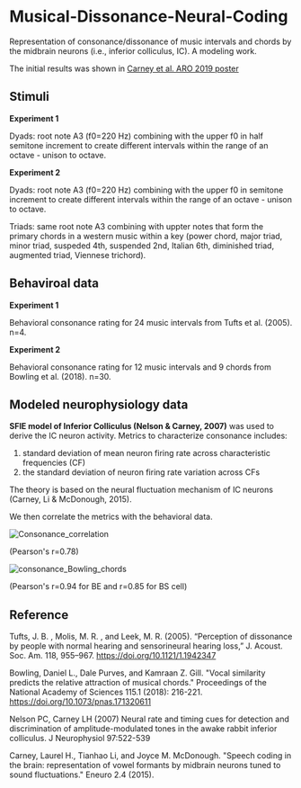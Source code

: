 # Musical-Dissonance-Neural-Coding

Representation of consonance/dissonance of music intervals and chords by the midbrain neurons (i.e., inferior colliculus, IC). A modeling work. 

The initial results was shown in [Carney et al. ARO 2019 poster](https://github.com/TongShan4869/Musical-Dissonance-Neural-Coding/blob/main/ARO_2019_Carney_pitch_Final.pdf)



## Stimuli

**Experiment 1**

Dyads: root note A3 (f0=220 Hz) combining with the upper f0 in half semitone increment to create different intervals within the range of an octave - unison to octave.

**Experiment 2**

Dyads: root note A3 (f0=220 Hz) combining with the upper f0 in semitone increment to create different intervals within the range of an octave - unison to octave.

Triads: same root note A3 combining with uppter notes that form the primary chords in a western music within a key (power chord, major triad, minor triad, suspeded 4th, suspended 2nd, Italian 6th, diminished triad, augmented triad, Viennese trichord).

## Behaviroal data

**Experiment 1**

Behavioral consonance rating for 24 music intervals from Tufts et al. (2005). n=4.

**Experiment 2**

Behavioral consonance rating for 12 music intervals and 9 chords from Bowling et al. (2018). n=30.

## Modeled neurophysiology data

**SFIE model of Inferior Colliculus (Nelson & Carney, 2007)** was used to derive the IC neuron activity. Metrics to characterize consonance includes: 

1) standard deviation of mean neuron firing rate across characteristic frequencies (CF)
2) the standard deviation of neuron firing rate variation across CFs

The theory is based on the neural fluctuation mechanism of IC neurons (Carney, Li & McDonough, 2015). 

We then correlate the metrics with the behavioral data. 

![Consonance_correlation](https://github.com/TongShan4869/Musical-Dissonance-Neural-Coding/assets/51421789/9eef3770-c02c-462c-90e1-bb07d15127c0)

(Pearson's r=0.78)

![consonance_Bowling_chords](https://github.com/TongShan4869/Musical-Dissonance-Neural-Coding/assets/51421789/e01890a4-6eae-46f4-8520-5c3234991733)

(Pearson's r=0.94 for BE and r=0.85 for BS cell)

## Reference

Tufts, J. B. , Molis, M. R. , and Leek, M. R. (2005). “Perception of dissonance by people with normal hearing and sensorineural hearing loss,” J. Acoust. Soc. Am. 118, 955–967. https://doi.org/10.1121/1.1942347

Bowling, Daniel L., Dale Purves, and Kamraan Z. Gill. "Vocal similarity predicts the relative attraction of musical chords." Proceedings of the National Academy of Sciences 115.1 (2018): 216-221. 
https://doi.org/10.1073/pnas.171320611

Nelson PC, Carney LH (2007) Neural rate and timing cues for detection and discrimination of amplitude-modulated tones in the awake rabbit inferior colliculus. J Neurophysiol 97:522-539

Carney, Laurel H., Tianhao Li, and Joyce M. McDonough. "Speech coding in the brain: representation of vowel formants by midbrain neurons tuned to sound fluctuations." Eneuro 2.4 (2015).

